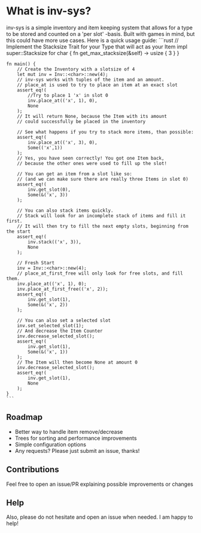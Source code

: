# What is inv-sys?
inv-sys is a simple inventory and item keeping system that allows for a type to be stored and counted on a 'per slot' -basis. Built with games in mind, but this could have more use cases. Here is a quick usage guide:
	```rust
	// Implement the Stacksize Trait for your Type that will act as your Item
	impl super::Stacksize for char {
   		fn get_max_stacksize(&self) -> usize {
   			3
   		}
   	}
   	
	fn main() {
		// Create the Inventory with a slotsize of 4
		let mut inv = Inv::<char>::new(4);
		// inv-sys works with tuples of the item and an amount.
		// place_at is used to try to place an item at an exact slot
		assert_eq!(
			//Try to place 1 'x' in slot 0
			inv.place_at(('x', 1), 0), 
			None
		);
		// It will return None, because the Item with its amount 
		// could successfully be placed in the inventory

		// See what happens if you try to stack more items, than possible:
		assert_eq!(
			inv.place_at(('x', 3), 0), 
			Some(('x',1))
		);
		// Yes, you have seen correctly! You got one Item back, 
		// because the other ones were used to fill up the slot! 

		// You can get an item from a slot like so:
		// (and we can make sure there are really three Items in slot 0)
		assert_eq!(
			inv.get_slot(0), 
			Some(&('x', 3))
		);

		// You can also stack items quickly. 
		// Stack will look for an incomplete stack of items and fill it first.
		// It will then try to fill the next empty slots, beginning from the start
		assert_eq!(
			inv.stack(('x', 3)), 
			None
		);

		// Fresh Start
		inv = Inv::<char>::new(4);
		// place_at_first_free will only look for free slots, and fill them.
		inv.place_at(('x', 1), 0);
		inv.place_at_first_free(('x', 2));
		assert_eq!(
			inv.get_slot(1), 
			Some(&('x', 2))
		);

		// You can also set a selected slot
		inv.set_selected_slot(1);
		// And decrease the Item Counter
		inv.decrease_selected_slot();
		assert_eq!(
			inv.get_slot(1), 
			Some(&('x', 1))
		);
		// The Item will then become None at amount 0
		inv.decrease_selected_slot();
		assert_eq!(
			inv.get_slot(1), 
			None
		);
	}
	```

## Roadmap
 - Better way to handle item remove/decrease
 - Trees for sorting and performance improvements
 - Simple configuration options
 - Any requests? Please just submit an issue, thanks!

## Contributions
Feel free to open an issue/PR explaining possible improvements or changes

## Help
Also, please do not hesitate and open an issue when needed. I am happy to help!
